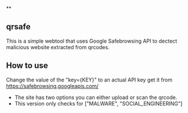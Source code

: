 **

## qrsafe


This is a simple webtool that uses Google  Safebrowsing API to dectect malicious website extracted from qrcodes.
## How to use
Change the value of the "key={KEY}" to an actual API key get it from https://safebrowsing.googleapis.com/

 - The site has two options you can either upload or scan the qrcode.
 - This version only checks for ["MALWARE", "SOCIAL_ENGINEERING"]
 
